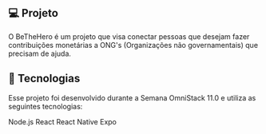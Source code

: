 ## 💻 Projeto

O BeTheHero é um projeto que visa conectar pessoas que desejam fazer contribuições monetárias a ONG's (Organizações não governamentais) que precisam de ajuda.

## 🚀 Tecnologias

Esse projeto foi desenvolvido durante a Semana OmniStack 11.0 e utiliza as seguintes tecnologias:

Node.js
React
React Native
Expo
